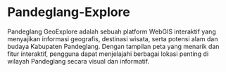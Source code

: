 # Pandeglang-Explore
Pandeglang GeoExplore adalah sebuah platform WebGIS interaktif yang menyajikan informasi geografis, destinasi wisata, serta potensi alam dan budaya Kabupaten Pandeglang. Dengan tampilan peta yang menarik dan fitur interaktif, pengguna dapat menjelajahi berbagai lokasi penting di wilayah Pandeglang secara visual dan informatif.
